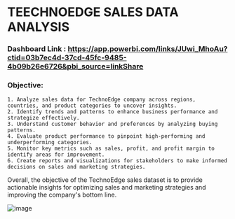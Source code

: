 # TEECHNOEDGE SALES DATA ANALYSIS 

### Dashboard Link : https://app.powerbi.com/links/JUwi_MhoAu?ctid=03b7ec4d-37cd-45fc-9485-4b09b26e6726&pbi_source=linkShare

### Objective:
    1. Analyze sales data for TechnoEdge company across regions, countries, and product categories to uncover insights.
    2. Identify trends and patterns to enhance business performance and strategize effectively.
    3. Understand customer behavior and preferences by analyzing buying patterns.
    4. Evaluate product performance to pinpoint high-performing and underperforming categories.
    5. Monitor key metrics such as sales, profit, and profit margin to identify areas for improvement.
    6. Create reports and visualizations for stakeholders to make informed decisions on sales and marketing strategies.
Overall, the objective of the TechnoEdge sales dataset is to provide actionable insights for optimizing sales and marketing strategies and improving the company's bottom line.

![image](https://github.com/Arya0609/TechnoEdge-Sales-Analysis/assets/163738283/201d5bfd-64c6-4870-be29-0853d3508fda)
